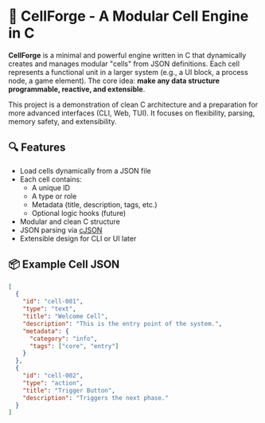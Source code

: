 # 🧠 CellForge - A Modular Cell Engine in C

**CellForge** is a minimal and powerful engine written in C that dynamically creates and manages modular "cells" from JSON definitions. Each cell represents a functional unit in a larger system (e.g., a UI block, a process node, a game element). The core idea: **make any data structure programmable, reactive, and extensible**.

This project is a demonstration of clean C architecture and a preparation for more advanced interfaces (CLI, Web, TUI). It focuses on flexibility, parsing, memory safety, and extensibility.

## 🔍 Features

- Load cells dynamically from a JSON file
- Each cell contains:
  - A unique ID
  - A type or role
  - Metadata (title, description, tags, etc.)
  - Optional logic hooks (future)
- Modular and clean C structure
- JSON parsing via [cJSON](https://github.com/DaveGamble/cJSON)
- Extensible design for CLI or UI later

## 📦 Example Cell JSON

```json
[
  {
    "id": "cell-001",
    "type": "text",
    "title": "Welcome Cell",
    "description": "This is the entry point of the system.",
    "metadata": {
      "category": "info",
      "tags": ["core", "entry"]
    }
  },
  {
    "id": "cell-002",
    "type": "action",
    "title": "Trigger Button",
    "description": "Triggers the next phase."
  }
]
